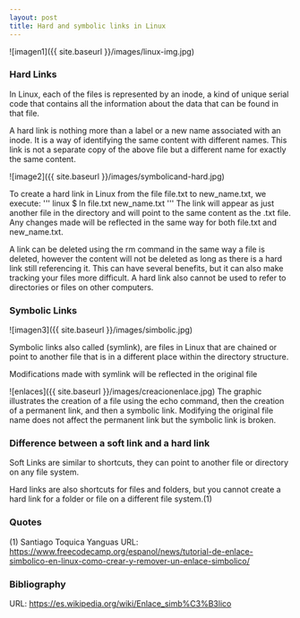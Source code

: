 ```yaml
---
layout: post
title: Hard and symbolic links in Linux
---
```


![imagen1]({{ site.baseurl }}/images/linux-img.jpg)


### Hard Links


In Linux, each of the files is represented by an inode, a kind of unique serial code that contains all the information about the data that can be found in that file.

A hard link is nothing more than a label or a new name associated with an inode. It is a way of identifying the same content with different names. This link is not a separate copy of the above file but a different name for exactly the same content.

![image2]({{ site.baseurl }}/images/symbolicand-hard.jpg)

To create a hard link in Linux from the file file.txt to new_name.txt, we execute:
''' linux
$ ln file.txt new_name.txt
'''
The link will appear as just another file in the directory and will point to the same content as the .txt file. Any changes made will be reflected in the same way for both file.txt and new_name.txt.

A link can be deleted using the rm command in the same way a file is deleted, however the content will not be deleted as long as there is a hard link still referencing it. This can have several benefits, but it can also make tracking your files more difficult. A hard link also cannot be used to refer to directories or files on other computers.


### Symbolic Links

![imagen3]({{ site.baseurl }}/images/simbolic.jpg)

Symbolic links also called (symlink), are files in Linux that are chained or point to another file that is in a different place within the directory structure.

Modifications made with symlink will be reflected in the original file

![enlaces]({{ site.baseurl }}/images/creacionenlace.jpg)
The graphic illustrates the creation of a file using the echo command, then the creation of a permanent link, and then a symbolic link. Modifying the original file name does not affect the permanent link but the symbolic link is broken.

### Difference between a soft link and a hard link

Soft Links are similar to shortcuts, they can point to another file or directory on any file system.

Hard links are also shortcuts for files and folders, but you cannot create a hard link for a folder or file on a different file system.(1)

### Quotes

(1) Santiago Toquica Yanguas
URL: https://www.freecodecamp.org/espanol/news/tutorial-de-enlace-simbolico-en-linux-como-crear-y-remover-un-enlace-simbolico/


### Bibliography

URL: https://es.wikipedia.org/wiki/Enlace_simb%C3%B3lico


  
  
  
  
